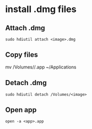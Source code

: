 # install .dmg files

## Attach .dmg

`sudo hdiutil attach <image>.dmg`

## Copy files 
mv /Volumes/<image>/<image>.app ~/Applications

## Detach .dmg

`sudo hdiutil detach /Volumes/<image>`

## Open app

`open -a <app>.app`
